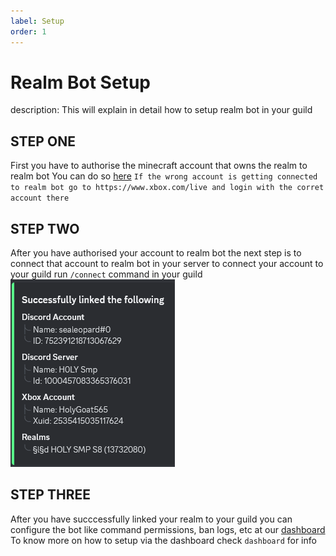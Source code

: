 ```yaml
---
label: Setup
order: 1
---
```

 
# Realm Bot Setup
description: This will explain in detail how to setup realm bot in your guild 

## STEP ONE 
 First you have to authorise the minecraft account that owns the realm to realm bot 
 You can do so [here](https://realmbot.dev/account)
 `If the wrong account is getting connected to realm bot go to https://www.xbox.com/live and login with the corret account there`
 
## STEP TWO 
  After you have authorised your account to realm bot the next step is to connect that account to realm bot in your server 
  to connect your account to your guild run `/connect` command in your guild 
  ![](./images/connect.png)

## STEP THREE
  After you have succcessfully linked your realm to your guild you can configure the bot like command permissions, ban logs, etc at our [dashboard](https://realmbot.dev)
  To know more on how to setup via the dashboard check `dashboard` for info 
